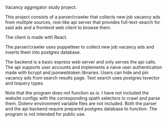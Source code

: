 Vacancy aggregator study project.

This project consists of a parser/crawler that collects new job vacancy ads from multiple sources, rest-like api server that provides full-text-search for said ads and a frontend web client to browse them.

The client is made with React.

The parser/crawler uses puppetteer to collect new job vacancy ads and inserts them into postgres database.

The backend is a basic express web server and only serves the api calls. The api supports user accounts and implements a naive user authentication made with bcrypt and jsonwebtoken libraries. Users can hide and pin vacancy ads from search results page. Text search uses postgres tsvector and tsquery types.

Note that the program does not function as is. I have not included the website configs with the corresponding xpath selectors to crawl and parse them. Dotenv environment variable files are not included. Both the parser and the api backend require prepared postgres database to function. The program is not intended for public use.

